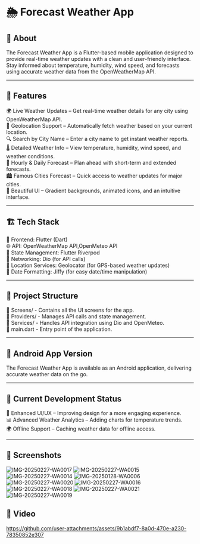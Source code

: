  
# 🌦️ Forecast Weather App  

## 📝 About  
The Forecast Weather App is a Flutter-based mobile application designed to provide real-time weather updates with a clean and user-friendly interface.  
Stay informed about temperature, humidity, wind speed, and forecasts using accurate weather data from the OpenWeatherMap API.  

---

## 🚀 Features  
🌍 Live Weather Updates – Get real-time weather details for any city using OpenWeatherMap API.  
📍 Geolocation Support – Automatically fetch weather based on your current location.  
🔍 Search by City Name – Enter a city name to get instant weather reports.  
🌡️ Detailed Weather Info – View temperature, humidity, wind speed, and weather conditions.  
📅 Hourly & Daily Forecast – Plan ahead with short-term and extended forecasts.  
🏙️ Famous Cities Forecast – Quick access to weather updates for major cities.  
🎨 Beautiful UI – Gradient backgrounds, animated icons, and an intuitive interface.  

---

## 🏗️ Tech Stack  
📱 Frontend: Flutter (Dart)  
🌐 API: OpenWeatherMap API,OpenMeteo API  
📂 State Management: Flutter Riverpod  
📡 Networking: Dio (for API calls)  
📍 Location Services: Geolocator (for GPS-based weather updates)  
📆 Date Formatting: Jiffy (for easy date/time manipulation)  

---

## 📂 Project Structure  
📁 Screens/ - Contains all the UI screens for the app.  
📁 Providers/ - Manages API calls and state management.  
📁 Services/ - Handles API integration using Dio and OpenMeteo.  
📄 main.dart - Entry point of the application.  

---

## 📱 Android App Version  
The Forecast Weather App is available as an Android application, delivering accurate weather data on the go.  

---

## 🚧 Current Development Status  
🔄 Enhanced UI/UX – Improving design for a more engaging experience.  
📊 Advanced Weather Analytics – Adding charts for temperature trends.  
🌍 Offline Support – Caching weather data for offline access.  

---
## 📸 Screenshots
![IMG-20250227-WA0017](https://github.com/user-attachments/assets/9f8a05ba-1ffe-4f44-b436-ee7c68bccdd4)  ![IMG-20250227-WA0015](https://github.com/user-attachments/assets/b4f80e0c-1d6e-4c3a-aebf-2b616776dcf2)
![IMG-20250227-WA0014](https://github.com/user-attachments/assets/bc3efd24-37b1-4139-8393-2dc4fd86c184)  ![IMG-20250128-WA0006](https://github.com/user-attachments/assets/6a61050a-7d16-4ff0-a8e3-8ded4d5f3ca4)
![IMG-20250227-WA0020](https://github.com/user-attachments/assets/7307f50b-fff0-4114-91c3-b8f54ad4cf6f)  ![IMG-20250227-WA0016](https://github.com/user-attachments/assets/b049cbaf-388e-46a0-aff8-1448097c6195)
![IMG-20250227-WA0018](https://github.com/user-attachments/assets/474fbd8b-0702-4280-9914-2accf00c8c11)  ![IMG-20250227-WA0021](https://github.com/user-attachments/assets/9dc18d85-552d-455b-bab4-7653f7f0604b)![IMG-20250227-WA0019](https://github.com/user-attachments/assets/c6d1b086-2715-4e6e-8007-3c8a4280ab36)




## 🎥 Video

https://github.com/user-attachments/assets/9b1abdf7-8a0d-470e-a230-78350852e307


 
